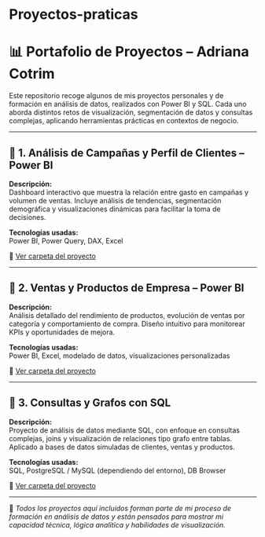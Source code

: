 # Proyectos-praticas
# 📊 Portafolio de Proyectos – Adriana Cotrim

Este repositorio recoge algunos de mis proyectos personales y de formación en análisis de datos, realizados con Power BI y SQL. Cada uno aborda distintos retos de visualización, segmentación de datos y consultas complejas, aplicando herramientas prácticas en contextos de negocio.

---

## 🔹 1. Análisis de Campañas y Perfil de Clientes – Power BI

**Descripción:**  
Dashboard interactivo que muestra la relación entre gasto en campañas y volumen de ventas. Incluye análisis de tendencias, segmentación demográfica y visualizaciones dinámicas para facilitar la toma de decisiones.

**Tecnologías usadas:**  
Power BI, Power Query, DAX, Excel

📁 [Ver carpeta del proyecto](./powerbi-[campañas-demografia](https://github.com/ANcotrim/Proyectos-praticas/blob/main/SQL-AdrianaCotrim.docx))

---

## 🔹 2. Ventas y Productos de Empresa – Power BI

**Descripción:**  
Análisis detallado del rendimiento de productos, evolución de ventas por categoría y comportamiento de compra. Diseño intuitivo para monitorear KPIs y oportunidades de mejora.

**Tecnologías usadas:**  
Power BI, Excel, modelado de datos, visualizaciones personalizadas

📁 [Ver carpeta del proyecto](./powerbi-ventas-productos)

---

## 🔹 3. Consultas y Grafos con SQL

**Descripción:**  
Proyecto de análisis de datos mediante SQL, con enfoque en consultas complejas, joins y visualización de relaciones tipo grafo entre tablas. Aplicado a bases de datos simuladas de clientes, ventas y productos.

**Tecnologías usadas:**  
SQL, PostgreSQL / MySQL (dependiendo del entorno), DB Browser

📁 [Ver carpeta del proyecto](./sql-consultas-grafos)

---

📌 *Todos los proyectos aquí incluidos forman parte de mi proceso de formación en análisis de datos y están pensados para mostrar mi capacidad técnica, lógica analítica y habilidades de visualización.*


